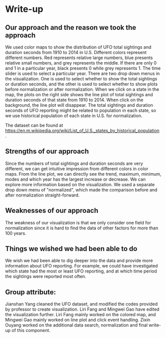 # Write-up 

## Our approach and the reason we took the approach
We used color maps to show the distribution of UFO total sightings and duration seconds from 1910 to 2014 in U.S. Different colors represent different numbers. Red represents relative large numbers, blue presents relative small numbers, and grey represents the middle. If there are only 0 and 1 in a particular year, black presents 0 while grey represents 1. The time slider is used to select a particular year. There are two drop down menus in the visualization. One is used to select whether to show the total sightings or duration seconds, and the other is used to select whether to show plots before normalization or after normalization. When we click on a state in the map, the plots on the right side shows the line plot of total sightings and duration seconds of that state from 1910 to 2014. When click on the background, the line plot will disappear. The total sightings and duration seconds of UFO reporting might be related to population in each state, so we use historical population of each state in U.S. for normalization. 

The dataset can be found at https://en.m.wikipedia.org/wiki/List_of_U.S._states_by_historical_population . 

## Strengths of our approach
Since the numbers of total sightings and duration seconds are very different, we can get intuitive impression from different colors in color maps. From the line plot, we can directly see the trend, maximum, minimum, modes and which year has the largest increase or decrease. We can explore more information based on the visualization. We used a separate drop down menu of "normalized", which made the comparison before and after normalization straight-forward.

## Weaknesses of our approach
The weakness of our visualization is that we only consider one field for normalization since it is hard to find the data of other factors for more than 100 years.

## Things we wished we had been able to do
We wish we had been able to dig deeper into the data and provide more information about UFO reporting. For example, we could have investigated which state had the most or least UFO reporting, and at which time period the sightings were reported most often.

## Group attribute:
Jianshan Yang cleaned the UFO dataset, and modified the codes provided by professor to create visualization. Liri Fang and Mingwei Gao have edited the visualization further. Liri Fang mainly worked on the colored map, and Mingwei Gao mainly worked on line plot and click event handling. Zixin Ouyang worked on the additional data search, normalization and final write-up of this component. 
